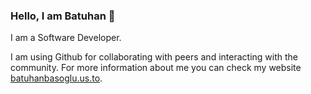 ### Hello, I am Batuhan 👋

I am a Software Developer.

I am using Github for collaborating with peers and interacting with the community. For more information about me you can check my website [batuhanbasoglu.us.to](https://batuhanbasoglu.us.to).
